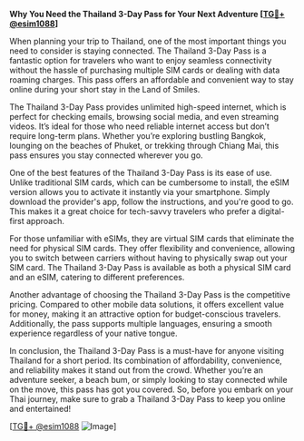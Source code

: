 **Why You Need the Thailand 3-Day Pass for Your Next Adventure [[TG💪+ @esim1088](https://t.me/s/esim1088)]**

When planning your trip to Thailand, one of the most important things you need to consider is staying connected. The Thailand 3-Day Pass is a fantastic option for travelers who want to enjoy seamless connectivity without the hassle of purchasing multiple SIM cards or dealing with data roaming charges. This pass offers an affordable and convenient way to stay online during your short stay in the Land of Smiles.

The Thailand 3-Day Pass provides unlimited high-speed internet, which is perfect for checking emails, browsing social media, and even streaming videos. It’s ideal for those who need reliable internet access but don’t require long-term plans. Whether you’re exploring bustling Bangkok, lounging on the beaches of Phuket, or trekking through Chiang Mai, this pass ensures you stay connected wherever you go.

One of the best features of the Thailand 3-Day Pass is its ease of use. Unlike traditional SIM cards, which can be cumbersome to install, the eSIM version allows you to activate it instantly via your smartphone. Simply download the provider's app, follow the instructions, and you're good to go. This makes it a great choice for tech-savvy travelers who prefer a digital-first approach.

For those unfamiliar with eSIMs, they are virtual SIM cards that eliminate the need for physical SIM cards. They offer flexibility and convenience, allowing you to switch between carriers without having to physically swap out your SIM card. The Thailand 3-Day Pass is available as both a physical SIM card and an eSIM, catering to different preferences.

Another advantage of choosing the Thailand 3-Day Pass is the competitive pricing. Compared to other mobile data solutions, it offers excellent value for money, making it an attractive option for budget-conscious travelers. Additionally, the pass supports multiple languages, ensuring a smooth experience regardless of your native tongue.

In conclusion, the Thailand 3-Day Pass is a must-have for anyone visiting Thailand for a short period. Its combination of affordability, convenience, and reliability makes it stand out from the crowd. Whether you’re an adventure seeker, a beach bum, or simply looking to stay connected while on the move, this pass has got you covered. So, before you embark on your Thai journey, make sure to grab a Thailand 3-Day Pass to keep you online and entertained!

[[TG💪+ @esim1088](https://t.me/s/esim1088) ![Image](https://i.postimg.cc/Y0z9fWf4/image.png)]